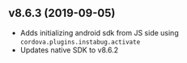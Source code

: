 ## v8.6.3 (2019-09-05)

* Adds initializing android sdk from JS side using `cordova.plugins.instabug.activate`
* Updates native SDK to v8.6.2
